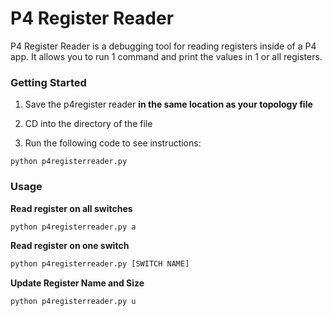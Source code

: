 # P4 Register Reader

P4 Register Reader is a debugging tool for reading registers inside of a P4 app.
It allows you to run 1 command and print the values in 1 or all registers.

### Getting Started

1. Save the p4register reader **in the same location as your topology file**

2. CD into the directory of the file

3. Run the following code to see instructions:

```
python p4registerreader.py
```

### Usage

**Read register on all switches**
```python
python p4registerreader.py a
```

**Read register on one switch**
```python
python p4registerreader.py [SWITCH NAME]
```

**Update Register Name and Size**
```python
python p4registerreader.py u
```